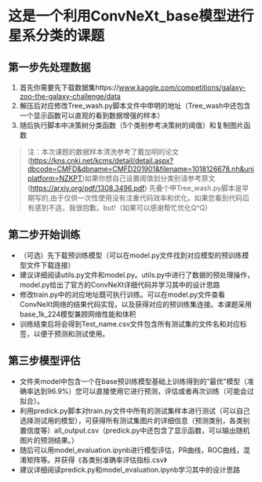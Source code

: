 # 这是一个利用ConvNeXt_base模型进行星系分类的课题
## 第一步先处理数据
 1. 首先你需要先下载数据集https://www.kaggle.com/competitions/galaxy-zoo-the-galaxy-challenge/data
 2. 解压后对应修改Tree_wash.py脚本文件中申明的地址（Tree_wash中还包含一个显示函数可以直观的看到数据增强的样本）
 3. 随后执行脚本中决策树分类函数（5个类别参考决策树的阈值）和复制图片函数
 > 注：本次课题的数据样本清洗参考了戴加明的论文(https://kns.cnki.net/kcms/detail/detail.aspx?dbcode=CMFD&dbname=CMFD201901&filename=1018126678.nh&uniplatform=NZKPT)如果你想自己设置阈值划分类别请参考原文(https://arxiv.org/pdf/1308.3496.pdf)
 > 先叠个甲Tree_wash.py脚本是早期写的,由于仅供一次性使用没有注重代码效率和优化。如果您看到代码后有感到不适，我很抱歉。but!（如果可以感谢帮忙优化Q^Q）
## 第二步开始训练
- （可选）先下载预训练模型（可以在model.py文件找到对应模型的预训练模型文件下载连接）
- 建议详细阅读utils.py文件和model.py。utils.py中进行了数据的预处理操作，model.py给出了官方的ConvNeXt详细代码并学习其中的设计思路
- 修改train.py中的对应地址既可执行训练。可以在model.py文件查看ConvNeXt网络的结果代码实现，以及获得对应的预训练集连接。本课题采用base_1k_224模型兼顾网络性能和体积
- 训练结束后将会得到Test_name.csv文件包含所有测试集的文件名和对应标签，以便于预测和测试使用。
## 第三步模型评估
- 文件夹model中包含一个在base预训练模型基础上训练得到的“最优”模型（准确率达到96.9%）您可以直接使用它进行预测，评估或者再次训练（可能会过拟合）。
- 利用predick.py脚本对train.py文件中所有的测试集样本进行测试（可以自己选择测试用的模型），可获得所有测试集图片的详细信息（预测类别，各类别置信度等）all_output.csv（predick.py中还包含了显示函数，可以输出随机图片的预测结果。）
- 随后可以用model_evaluation.ipynb进行模型评估，PR曲线，ROC曲线，混淆矩阵等。并获得《各类别准确率评估指标.csv》
- 建议详细阅读predick.py和model_evaluation.ipynb学习其中的设计思路


